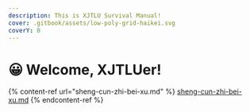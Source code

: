 ```yaml
---
description: This is XJTLU Survival Manual!
cover: .gitbook/assets/low-poly-grid-haikei.svg
coverY: 0
---
```


# 😀 Welcome, XJTLUer!

{% content-ref url="sheng-cun-zhi-bei-xu.md" %}
[sheng-cun-zhi-bei-xu.md](sheng-cun-zhi-bei-xu.md)
{% endcontent-ref %}
